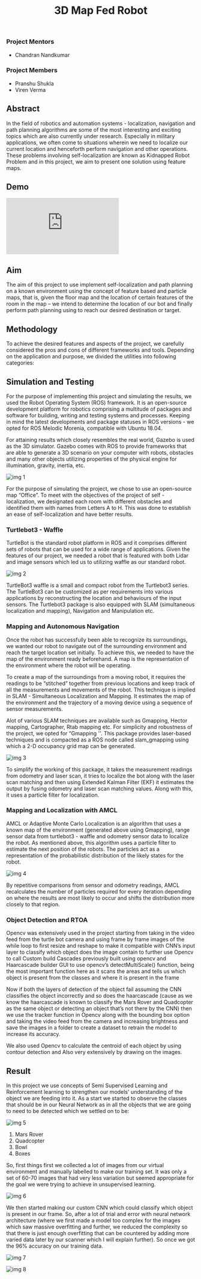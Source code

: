 ﻿---
layout: post
title: "3D Map Fed Robot"
description: "Simplifying Self-Localization with Feature Based Mapping"
categories: piston
thumbnail: "3d-map-robot.png"
---
<!-- Not rendering on request of project mentors, to avoid plagiarism checks for papers they are publishing -->
### Project Mentors

- Chandran Nandkumar

### Project Members

- Pranshu Shukla
- Viren Verma

## Abstract

In the field of robotics and automation systems - localization, navigation and path planning algorithms are some of the most interesting and exciting topics which are also currently under research. Especially in military applications, we often come to situations wherein we need to localize our current location and henceforth perform navigation and other operations. These problems involving self-localization are known as Kidnapped Robot Problem and in this project, we aim to present one solution using feature maps.

## Demo

<iframe src="https://www.youtube.com/embed/l_BWglRtIiA" title="YouTube video player" frameborder="0" allow="accelerometer; clipboard-write; encrypted-media; gyroscope; picture-in-picture" allowfullscreen></iframe>

## Aim

The aim of this project to use implement self-localization and path planning on a known environment using the concept of feature based and particle maps, that is, given the floor map and the location of certain features of the room in the map – we intend to determine the location of our bot and finally perform path planning using to reach our desired destination or target.

## Methodology

To achieve the desired features and aspects of the project, we carefully considered the pros and cons of different frameworks and tools. Depending on the application and purpose, we divided the utilities into following categories:

## Simulation and Testing

For the purpose of implementing this project and simulating the results, we used the Robot Operating System (ROS) framework. It is an open-source development platform for robotics comprising a multitude of packages and software for building, writing and testing systems and processes. Keeping in mind the latest developments and package statuses in ROS versions - we opted for ROS Melodic Morenia, compatible with Ubuntu 18.04.

For attaining results which closely resembles the real world, Gazebo is used as the 3D simulator. Gazebo comes with ROS to provide frameworks that are able to generate a 3D scenario on your computer with robots, obstacles and many other objects utilizing properties of the physical engine for illumination, gravity, inertia, etc.

![img 1](/virtual-expo/assets/img/piston/3DBOT_blog_1.png)  

For the purpose of simulating the project, we chose to use an open-source map “Office”. To meet with the objectives of the project of self - localization, we designated each room with different obstacles and identified them with names from Letters A to H. This was done to establish an ease of self-localization and have better results.

### Turtlebot3 - Waffle

TurtleBot is the standard robot platform in ROS and it comprises different sets of robots that can be used for a wide range of applications. Given the features of our project, we needed a robot that is featured with both Lidar and image sensors which led us to utilizing waffle as our standard robot.

![img 2](/virtual-expo/assets/img/piston/3DBOT_blog_2.png)

TurtleBot3 waffle is a small and compact robot from the Turtlebot3 series. The TurtleBot3 can be customized as per requirements into various applications by reconstructing the location and behaviours of the input sensors. The Turtlebot3 package is also equipped with SLAM (simultaneous localization and mapping), Navigation and Manipulation etc.

### Mapping and Autonomous Navigation

Once the robot has successfully been able to recognize its surroundings, we wanted our robot to navigate out of the surrounding environment and reach the target location set initially. To achieve this, we needed to have the map of the environment ready beforehand. A map is the representation of the environment where the robot will be operating.

To create a map of the surroundings from a moving robot, it requires the readings to be “stitched” together from previous locations and keep track of all the measurements and movements of the robot. This technique is implied in SLAM - Simultaneous Localization and Mapping. It estimates the map of the environment and the trajectory of a moving device using a sequence of sensor measurements.

Alot of various SLAM techniques are available such as Gmapping, Hector mapping, Cartographer, Rtab mapping etc. For simplicity and robustness of the project, we opted for “Gmapping ''. This package provides laser-based techniques and is compacted as a ROS node called slam_gmapping using which a 2-D occupancy grid map can be generated.

![img 3](/virtual-expo/assets/img/piston/3DBOT_blog_3.png)

To simplify the working of this package, it takes the measurement readings from odometry and laser scan, it tries to localize the bot along with the laser scan matching and then using Extended Kalman Filter (EKF) it estimates the output by fusing odometry and laser scan matching values. Along with this, it uses a particle filter for localization.

### Mapping and Localization with AMCL

AMCL or Adaptive Monte Carlo Localization is an algorithm that uses a known map of the environment (generated above using Gmapping), range sensor data from turtlebot3 - waffle and odometry sensor data to localize the robot. As mentioned above, this algorithm uses a particle filter to estimate the next position of the robots. The particles act as a representation of the probabilistic distribution of the likely states for the robot.

![img 4](/virtual-expo/assets/img/piston/3DBOT_blog_4.png)

By repetitive comparisons from sensor and odometry readings, AMCL recalculates the number of particles required for every iteration depending on where the results are most likely to occur and shifts the distribution more closely to that region.

### Object Detection and RTOA

Opencv was extensively used in the project starting from taking in the video feed from the turtle bot camera and using frame by frame images of the while loop to first resize and reshape to make it compatible with CNN’s input layer to classify which object does the image contain to further use Opencv to call Custom build Cascades previously built using opencv and Haarcascade builder GUI to use opencv’s detectMultiScale() function, being the most important function here as it scans the areas and tells us which object is present from the classes and where it is present in the frame

Now if both the layers of detection of the object fail assuming the CNN classifies the object incorrectly and so does the haarcascade (cause as we know the haarcascade is known to classify the Mars Rover and Quadcopter as the same object or detecting an object that’s not there by the CNN) then we use the tracker function in Opencv along with the bounding box option and taking the video feed from the camera and increasing brightness and save the images in a folder to create a dataset to retrain the model to increase its accuracy.

We also used Opencv to calculate the centroid of each object by using contour detection and Also very extensively by drawing on the images.

## Result

In this project we use concepts of Semi Supervised Learning and Reinforcement learning to strengthen our models' understanding of the object we are feeding into it. As a start we started to observe the classes that should be in our Neural Network as in all the objects that we are going to need to be detected which we settled on to be:

![img 5](/virtual-expo/assets/img/piston/3DBOT_blog_5.png)

1. Mars Rover
2. Quadcopter
3. Bowl
4. Boxes

So, first things first we collected a lot of images from our virtual environment and manually labelled to make our training set. It was only a set of 60-70 images that had very less variation but seemed appropriate for the goal we were trying to achieve in unsupervised learning.

![img 6](/virtual-expo/assets/img/piston/3DBOT_blog_6.png)

We then started making our custom CNN which could classify which object is present in our frame. So, after a lot of trial and error with neural network architecture (where we first made a model too complex for the images which saw massive overfitting and further, we reduced the complexity so that there is just enough overfitting that can be countered by adding more varied data later by our scanner which I will explain further). So once we got the 96% accuracy on our training data.

![img 7](/virtual-expo/assets/img/piston/3DBOT_blog_7.png)

![img 8](/virtual-expo/assets/img/piston/3DBOT_blog_8.png)
